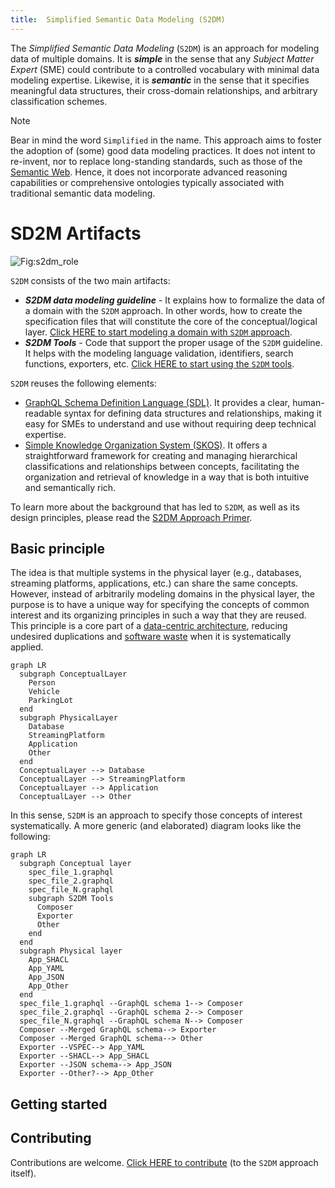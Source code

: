 ```yaml
---
title:  Simplified Semantic Data Modeling (S2DM)
---
```


The _Simplified Semantic Data Modeling_ (`S2DM`) is an approach for modeling data of multiple domains.
It is **_simple_** in the sense that any _Subject Matter Expert_ (SME) could contribute to a controlled vocabulary with minimal data modeling expertise.
Likewise, it is **_semantic_** in the sense that it specifies meaningful data structures, their cross-domain relationships, and arbitrary classification schemes.

> [!NOTE]
> Bear in mind the word `Simplified` in the name.
> This approach aims to foster the adoption of (some) good data modeling practices.
> It does not intent to re-invent, nor to replace long-standing standards, such as those of the [Semantic Web](https://www.w3.org/2001/sw/wiki/Main_Page).
> Hence, it does not incorporate advanced reasoning capabilities or comprehensive ontologies typically associated with traditional semantic data modeling.

# SD2M Artifacts
![Fig:s2dm_role](/s2dm/docs-gen/figures/s2dm_role.svg)

`S2DM` consists of the two main artifacts:
* **_S2DM data modeling guideline_** - It explains how to formalize the data of a domain with the `S2DM` approach. In other words, how to create the specification files that will constitute the core of the conceptual/logical layer. [Click HERE to start modeling a domain with `S2DM` approach](/s2dm/guides/modeling).
* **_S2DM Tools_** - Code that support the proper usage of the `S2DM` guideline. It helps with the modeling language validation, identifiers, search functions, exporters, etc. [Click HERE to start using the `S2DM` tools](/s2dm/tools).



`S2DM` reuses the following elements:

- [GraphQL Schema Definition Language (SDL)](https://graphql.org/learn/schema/).
  It provides a clear, human-readable syntax for defining data structures and relationships, making it easy for SMEs to understand and use without requiring deep technical expertise.
- [Simple Knowledge Organization System (SKOS)](https://www.w3.org/2004/02/skos/).
  It offers a straightforward framework for creating and managing hierarchical classifications and relationships between concepts, facilitating the organization and retrieval of knowledge in a way that is both intuitive and semantically rich.

To learn more about the background that has led to `S2DM`, as well as its design principles, please read the [S2DM Approach Primer](/s2dm/approach).

## Basic principle
The idea is that multiple systems in the physical layer (e.g., databases, streaming platforms, applications, etc.) can share the same concepts.
However, instead of arbitrarily modeling domains in the physical layer, the purpose is to have a unique way for specifying the concepts of common interest and its organizing principles in such a way that they are reused.
This principle is a core part of a [data-centric architecture](https://datacentricmanifesto.org/), reducing undesired duplications and [software waste](https://www.semanticarts.com/software-wasteland/) when it is systematically applied.

```mermaid
graph LR
  subgraph ConceptualLayer
    Person
    Vehicle
    ParkingLot
  end
  subgraph PhysicalLayer
    Database
    StreamingPlatform
    Application
    Other
  end
  ConceptualLayer --> Database
  ConceptualLayer --> StreamingPlatform
  ConceptualLayer --> Application
  ConceptualLayer --> Other
```

In this sense, `S2DM` is an approach to specify those concepts of interest systematically.
A more generic (and elaborated) diagram looks like the following:

```mermaid
graph LR
  subgraph Conceptual layer
    spec_file_1.graphql
    spec_file_2.graphql
    spec_file_N.graphql
    subgraph S2DM Tools
      Composer
      Exporter
      Other
    end
  end
  subgraph Physical layer
    App_SHACL
    App_YAML
    App_JSON
    App_Other
  end
  spec_file_1.graphql --GraphQL schema 1--> Composer
  spec_file_2.graphql --GraphQL schema 2--> Composer
  spec_file_N.graphql --GraphQL schema N--> Composer
  Composer --Merged GraphQL schema--> Exporter
  Composer --Merged GraphQL schema--> Other
  Exporter --VSPEC--> App_YAML
  Exporter --SHACL--> App_SHACL
  Exporter --JSON schema--> App_JSON
  Exporter --Other?--> App_Other
```

## Getting started


## Contributing
Contributions are welcome. [Click HERE to contribute](/s2dm/guides/contributing) (to the `S2DM` approach itself).
